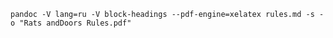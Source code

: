 `pandoc -V lang=ru -V block-headings --pdf-engine=xelatex rules.md -s -o "Rats andDoors Rules.pdf"`
